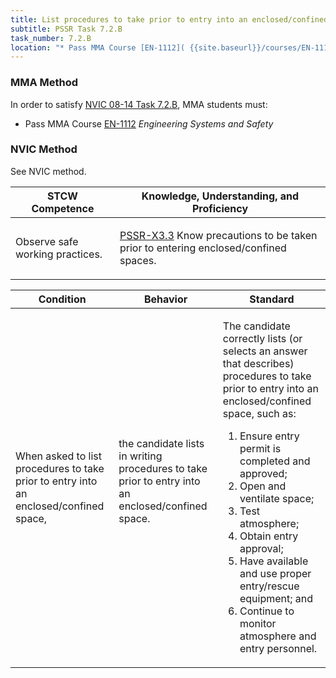 ```yaml
---
title: List procedures to take prior to entry into an enclosed/confined space
subtitle: PSSR Task 7.2.B 
task_number: 7.2.B
location: "* Pass MMA Course [EN-1112]( {{site.baseurl}}/courses/EN-1112) *Engineering Systems and Safety*" 
---
```



### MMA Method

In order to satisfy  [NVIC 08-14  Task  7.2.B]({{site.baseurl}}/assets/images/nvic-08-14.pdf), MMA students must:

* Pass MMA Course [EN-1112]( {{site.baseurl}}/courses/EN-1112) *Engineering Systems and Safety*


### NVIC Method

<a onclick="togglevisibility('nvic_methods')" >See NVIC method.</a>

<div id='nvic_methods' class='hide'>

<table>
<thead>
<tr>
<th class='forty'> STCW Competence </th>
<th class='sixty'> Knowledge, Understanding, and Proficiency </th>
</tr>
</thead>




<tbody>
<tr><td markdown='1'>

Observe safe working practices.

</td><td markdown='1'>

[PSSR-X3.3](../../tables/614.html#PSSR-X3.3) Know precautions to be taken prior to entering enclosed/confined spaces.

</td></tr>


</tbody>
</table>


<table>
<thead>
<tr><th class='twenty'>  Condition </th><th class='twenty'> Behavior </th><th  class='sixty'>Standard </th></tr>
</thead>
<tbody >



<tr><td markdown='1'>

When asked to list procedures to take prior to entry into an enclosed/confined space,

</td><td markdown='1'>

the candidate lists in writing procedures to take prior to entry into an enclosed/confined space.

<br>

<div class="tooltip">
<span class="tooltiptext">
</span>
</div>


</td><td markdown='1'>

The candidate correctly lists (or selects an answer that describes) procedures to take prior to entry into an enclosed/confined space, such as:
 
1.  Ensure entry permit is completed and approved; 
2.  Open and ventilate space; 
3.  Test atmosphere; 
4.  Obtain entry approval; 
5.  Have available and use proper entry/rescue equipment; and 
6.  Continue to monitor atmosphere and entry personnel.

</td></tr>
</tbody>
</table>
</div>
